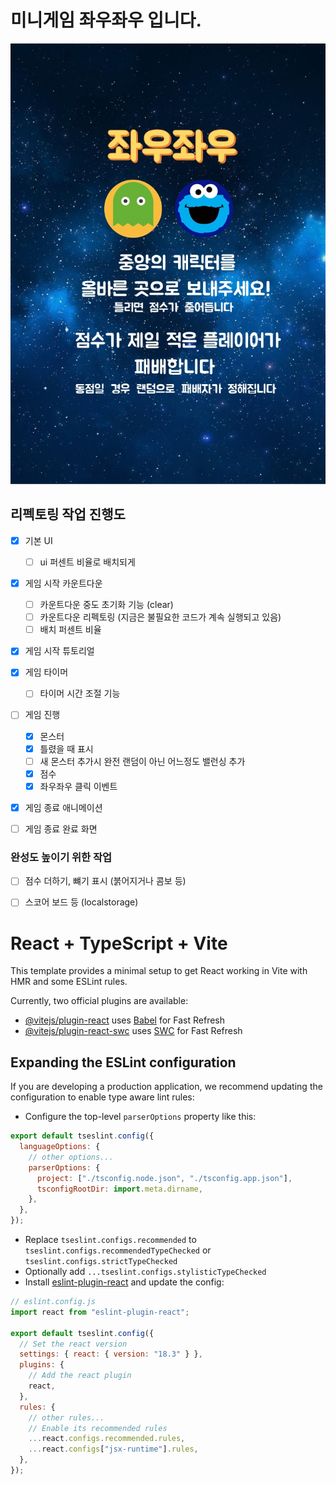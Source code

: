 # 미니게임 좌우좌우 입니다.

<img src="./src/assets/tutorialLeftRight.png" alt="game-tutorial" />

## 리펙토링 작업 진행도

- [x] 기본 UI
  - [ ] ui 퍼센트 비율로 배치되게
- [x] 게임 시작 카운트다운
  - [ ] 카운트다운 중도 초기화 기능 (clear)
  - [ ] 카운트다운 리펙토링 (지금은 불필요한 코드가 계속 실행되고 있음)
  - [ ] 배치 퍼센트 비율
- [x] 게임 시작 튜토리얼
- [x] 게임 타이머
  - [ ] 타이머 시간 조절 기능
- [ ] 게임 진행
  - [x] 몬스터
  - [x] 틀렸을 때 표시
  - [ ] 새 몬스터 추가시 완전 랜덤이 아닌 어느정도 밸런싱 추가
  - [x] 점수
  - [x] 좌우좌우 클릭 이벤트
- [x] 게임 종료 애니메이션
- [ ] 게임 종료 완료 화면
  

### 완성도 높이기 위한 작업

- [ ] 점수 더하기, 뺴기 표시 (붉어지거나 콤보 등)
- [ ] 스코어 보드 등 (localstorage)


# React + TypeScript + Vite

This template provides a minimal setup to get React working in Vite with HMR and some ESLint rules.

Currently, two official plugins are available:

- [@vitejs/plugin-react](https://github.com/vitejs/vite-plugin-react/blob/main/packages/plugin-react/README.md) uses [Babel](https://babeljs.io/) for Fast Refresh
- [@vitejs/plugin-react-swc](https://github.com/vitejs/vite-plugin-react-swc) uses [SWC](https://swc.rs/) for Fast Refresh

## Expanding the ESLint configuration

If you are developing a production application, we recommend updating the configuration to enable type aware lint rules:

- Configure the top-level `parserOptions` property like this:

```js
export default tseslint.config({
  languageOptions: {
    // other options...
    parserOptions: {
      project: ["./tsconfig.node.json", "./tsconfig.app.json"],
      tsconfigRootDir: import.meta.dirname,
    },
  },
});
```

- Replace `tseslint.configs.recommended` to `tseslint.configs.recommendedTypeChecked` or `tseslint.configs.strictTypeChecked`
- Optionally add `...tseslint.configs.stylisticTypeChecked`
- Install [eslint-plugin-react](https://github.com/jsx-eslint/eslint-plugin-react) and update the config:

```js
// eslint.config.js
import react from "eslint-plugin-react";

export default tseslint.config({
  // Set the react version
  settings: { react: { version: "18.3" } },
  plugins: {
    // Add the react plugin
    react,
  },
  rules: {
    // other rules...
    // Enable its recommended rules
    ...react.configs.recommended.rules,
    ...react.configs["jsx-runtime"].rules,
  },
});
```

